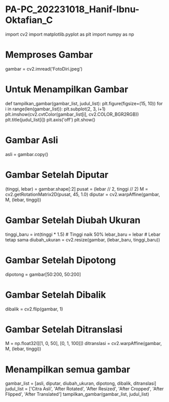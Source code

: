 # PA-PC_202231018_Hanif-Ibnu-Oktafian_C
import cv2
import matplotlib.pyplot as plt
import numpy as np

# Memproses Gambar
gambar = cv2.imread('FotoDiri.jpeg')

# Untuk Menampilkan Gambar
def tampilkan_gambar(gambar_list, judul_list):
    plt.figure(figsize=(15, 10))
    for i in range(len(gambar_list)):
        plt.subplot(2, 3, i+1)
        plt.imshow(cv2.cvtColor(gambar_list[i], cv2.COLOR_BGR2RGB))
        plt.title(judul_list[i])
        plt.axis('off')
    plt.show()

# Gambar Asli
asli = gambar.copy()

# Gambar Setelah Diputar
(tinggi, lebar) = gambar.shape[:2]
pusat = (lebar // 2, tinggi // 2)
M = cv2.getRotationMatrix2D(pusat, 45, 1.0)
diputar = cv2.warpAffine(gambar, M, (lebar, tinggi))

# Gambar Setelah Diubah Ukuran
tinggi_baru = int(tinggi * 1.5)  # Tinggi naik 50%
lebar_baru = lebar  # Lebar tetap sama
diubah_ukuran = cv2.resize(gambar, (lebar_baru, tinggi_baru))

# Gambar Setelah Dipotong
dipotong = gambar[50:200, 50:200]

# Gambar Setelah Dibalik
dibalik = cv2.flip(gambar, 1)

# Gambar Setelah Ditranslasi
M = np.float32([[1, 0, 50], [0, 1, 100]])
ditranslasi = cv2.warpAffine(gambar, M, (lebar, tinggi))

# Menampilkan semua gambar
gambar_list = [asli, diputar, diubah_ukuran, dipotong, dibalik, ditranslasi]
judul_list = ['Citra Asli', 'After Rotated', 'After Resized', 'After Cropped', 'After Flipped', 'After Translated']
tampilkan_gambar(gambar_list, judul_list)
